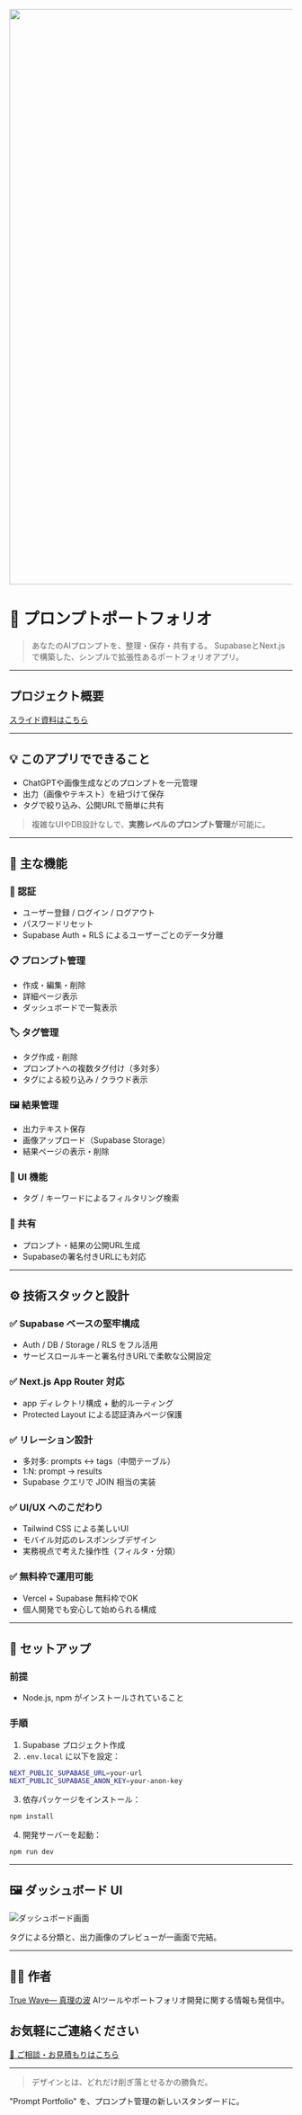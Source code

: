 <p align="center">
<img width="1536" height="1024" alt="段落テキスト" src="https://github.com/user-attachments/assets/e7c25410-8485-4745-ac6a-0d787ac0aaf6" />
</p>

# 🧠 プロンプトポートフォリオ

> あなたのAIプロンプトを、整理・保存・共有する。
> SupabaseとNext.jsで構築した、シンプルで拡張性あるポートフォリオアプリ。

---

## プロジェクト概要
[スライド資料はこちら](https://github.com/truthwave/my-ai-portfolio-clean/tree/main/%E8%B3%87%E6%96%99/AI%20%E3%83%97%E3%83%AD%E3%83%B3%E3%83%97%E3%83%88%20%E3%82%B9%E3%83%A9%E3%82%A4%E3%83%89)

---

## 💡 このアプリでできること

* ChatGPTや画像生成などのプロンプトを一元管理
* 出力（画像やテキスト）を紐づけて保存
* タグで絞り込み、公開URLで簡単に共有

> 複雑なUIやDB設計なしで、**実務レベルのプロンプト管理**が可能に。

---

## 🚀 主な機能

### 🔐 認証

* ユーザー登録 / ログイン / ログアウト
* パスワードリセット
* Supabase Auth + RLS によるユーザーごとのデータ分離

### 📋 プロンプト管理

* 作成・編集・削除
* 詳細ページ表示
* ダッシュボードで一覧表示

### 🏷 タグ管理

* タグ作成・削除
* プロンプトへの複数タグ付け（多対多）
* タグによる絞り込み / クラウド表示

### 🖼 結果管理

* 出力テキスト保存
* 画像アップロード（Supabase Storage）
* 結果ページの表示・削除

### 🔎 UI 機能

* タグ / キーワードによるフィルタリング検索

### 🔗 共有

* プロンプト・結果の公開URL生成
* Supabaseの署名付きURLにも対応

---

## ⚙️ 技術スタックと設計

### ✅ Supabase ベースの堅牢構成

* Auth / DB / Storage / RLS をフル活用
* サービスロールキーと署名付きURLで柔軟な公開設定

### ✅ Next.js App Router 対応

* app ディレクトリ構成 + 動的ルーティング
* Protected Layout による認証済みページ保護

### ✅ リレーション設計

* 多対多: prompts ↔ tags（中間テーブル）
* 1\:N: prompt → results
* Supabase クエリで JOIN 相当の実装

### ✅ UI/UX へのこだわり

* Tailwind CSS による美しいUI
* モバイル対応のレスポンシブデザイン
* 実務視点で考えた操作性（フィルタ・分類）

### ✅ 無料枠で運用可能

* Vercel + Supabase 無料枠でOK
* 個人開発でも安心して始められる構成

---

## 🧪 セットアップ

### 前提

* Node.js, npm がインストールされていること

### 手順

1. Supabase プロジェクト作成
2. `.env.local` に以下を設定：

```bash
NEXT_PUBLIC_SUPABASE_URL=your-url
NEXT_PUBLIC_SUPABASE_ANON_KEY=your-anon-key
```

3. 依存パッケージをインストール：

```bash
npm install
```

4. 開発サーバーを起動：

```bash
npm run dev
```

---

## 🖼 ダッシュボード UI

![ダッシュボード画面](https://github.com/user-attachments/assets/2b357ac1-cdfb-4b78-945b-6c51bd2acbe3)

タグによる分類と、出力画像のプレビューが一画面で完結。

---

## 🧑‍💻 作者

[True Wave― 真理の波](https://github.com/truthwave)
AIツールやポートフォリオ開発に関する情報も発信中。

## お気軽にご連絡ください
[📩 ご相談・お見積もりはこちら](mailto:realmadrid71214591@gmail.com)

---

> デザインとは、どれだけ削ぎ落とせるかの勝負だ。

"Prompt Portfolio" を、プロンプト管理の新しいスタンダードに。
